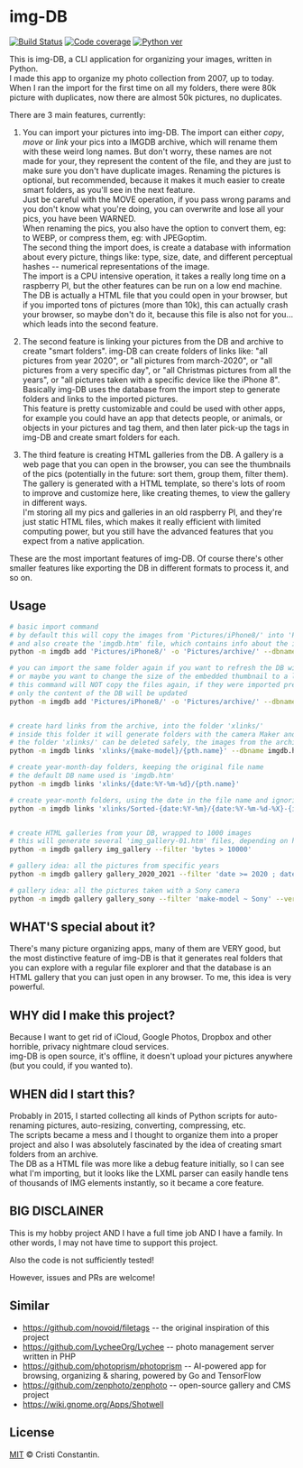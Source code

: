 # img-DB

  [![Build Status][build-image]][build-url]
  [![Code coverage][cover-image]][cover-url]
  [![Python ver][python-image]][python-url]

This is img-DB, a CLI application for organizing your images, written in Python.<br>
I made this app to organize my photo collection from 2007, up to today. When I ran the import for the first time on all my folders, there were 80k picture with duplicates, now there are almost 50k pictures, no duplicates.

There are 3 main features, currently:
1. You can import your pictures into img-DB. The import can either *copy*, *move* or *link* your pics into a IMGDB archive, which will rename them with these weird long names. But don't worry, these names are not made for your, they represent the content of the file, and they are just to make sure you don't have duplicate images. Renaming the pictures is optional, but recommended, because it makes it much easier to create smart folders, as you'll see in the next feature.<br>
Just be careful with the MOVE operation, if you pass wrong params and you don't know what you're doing, you can overwrite and lose all your pics, you have been WARNED.<br>
When renaming the pics, you also have the option to convert them, eg: to WEBP, or compress them, eg: with JPEGoptim.<br>
The second thing the import does, is create a database with information about every picture, things like: type, size, date, and different perceptual hashes -- numerical representations of the image.<br>
The import is a CPU intensive operation, it takes a really long time on a raspberry PI, but the other features can be run on a low end machine.<br>
The DB is actually a HTML file that you could open in your browser, but if you imported tons of pictures (more than 10k), this can actually crash your browser, so maybe don't do it, because this file is also not for you... which leads into the second feature.

2. The second feature is linking your pictures from the DB and archive to create "smart folders". img-DB can create folders of links like: "all pictures from year 2020", or "all pictures from march-2020", or "all pictures from a very specific day", or "all Christmas pictures from all the years", or "all pictures taken with a specific device like the iPhone 8". Basically img-DB uses the database from the import step to generate folders and links to the imported pictures.<br>
This feature is pretty customizable and could be used with other apps, for example you could have an app that detects people, or animals, or objects in your pictures and tag them, and then later pick-up the tags in img-DB and create smart folders for each.

3. The third feature is creating HTML galleries from the DB. A gallery is a web page that you can open in the browser, you can see the thumbnails of the pics (potentially in the future: sort them, group them, filter them).<br>
The gallery is generated with a HTML template, so there's lots of room to improve and customize here, like creating themes, to view the gallery in different ways.<br>
I'm storing all my pics and galleries in an old raspberry PI, and they're just static HTML files, which makes it really efficient with limited computing power, but you still have the advanced features that you expect from a native application.

These are the most important features of img-DB. Of course there's other smaller features like exporting the DB in different formats to process it, and so on.

## Usage

``` sh
# basic import command
# by default this will copy the images from 'Pictures/iPhone8/' into 'Pictures/archive/'
# and also create the 'imgdb.htm' file, which contains info about the imported pictures
python -m imgdb add 'Pictures/iPhone8/' -o 'Pictures/archive/' --dbname imgdb.htm

# you can import the same folder again if you want to refresh the DB with extra info,
# or maybe you want to change the size of the embedded thumbnail to a larger size
# this command will NOT copy the files again, if they were imported previously,
# only the content of the DB will be updated
python -m imgdb add 'Pictures/iPhone8/' -o 'Pictures/archive/' --dbname imgdb.htm --thumb-sz 256 --v-hashes 'dhash, bhash, rchash' --metadata 'shutter-speed, aperture, iso' --verbose


# create hard links from the archive, into the folder 'xlinks/'
# inside this folder it will generate folders with the camera Maker and Model from the EXIF of the photos
# the folder 'xlinks/' can be deleted safely, the images from the archive will not be lost
python -m imgdb links 'xlinks/{make-model}/{pth.name}' --dbname imgdb.htm --verbose

# create year-month-day folders, keeping the original file name
# the default DB name used is 'imgdb.htm'
python -m imgdb links 'xlinks/{date:%Y-%m-%d}/{pth.name}'

# create year-month folders, using the date in the file name and ignoring date older than 2000
python -m imgdb links 'xlinks/Sorted-{date:%Y-%m}/{date:%Y-%m-%d-%X}-{id:.6s}{pth.suffix}' --filter 'date > 2000' --verbose


# create HTML galleries from your DB, wrapped to 1000 images
# this will generate several 'img_gallery-01.htm' files, depending on how many pics you have
python -m imgdb gallery img_gallery --filter 'bytes > 10000'

# gallery idea: all the pictures from specific years
python -m imgdb gallery gallery_2020_2021 --filter 'date >= 2020 ; date <= 2021'

# gallery idea: all the pictures taken with a Sony camera
python -m imgdb gallery gallery_sony --filter 'make-model ~ Sony' --verbose
```

## WHAT'S special about it?
There's many picture organizing apps, many of them are VERY good, but the most distinctive feature of img-DB is that it generates real folders that you can explore with a regular file explorer and that the database is an HTML gallery that you can just open in any browser. To me, this idea is very powerful.

## WHY did I make this project?
Because I want to get rid of iCloud, Google Photos, Dropbox and other horrible, privacy nightmare cloud services.<br>
img-DB is open source, it's offline, it doesn't upload your pictures anywhere (but you could, if you wanted to).

## WHEN did I start this?
Probably in 2015, I started collecting all kinds of Python scripts for auto-renaming pictures, auto-resizing, converting, compressing, etc.<br>
The scripts became a mess and I thought to organize them into a proper project and also I was absolutely fascinated by the idea of creating smart folders from an archive.<br>
The DB as a HTML file was more like a debug feature initially, so I can see what I'm importing, but it looks like the LXML parser can easily handle tens of thousands of IMG elements instantly, so it became a core feature.

## BIG DISCLAINER
This is my hobby project AND I have a full time job AND I have a family. In other words, I may not have time to support this project.

Also the code is not sufficiently tested!

However, issues and PRs are welcome!

## Similar

- https://github.com/novoid/filetags -- the original inspiration of this project
- https://github.com/LycheeOrg/Lychee -- photo management server written in PHP
- https://github.com/photoprism/photoprism -- AI-powered app for browsing, organizing & sharing, powered by Go and TensorFlow
- https://github.com/zenphoto/zenphoto -- open-source gallery and CMS project
- https://wiki.gnome.org/Apps/Shotwell

## License

[MIT](LICENSE) © Cristi Constantin.


[build-image]: https://github.com/croqaz/img-db/workflows/Python/badge.svg
[build-url]: https://github.com/croqaz/img-db/actions
[cover-image]: https://codecov.io/gh/croqaz/img-db/branch/main/graph/badge.svg?token=PR0PO1R23K
[cover-url]: https://codecov.io/gh/croqaz/img-db
[python-image]: https://img.shields.io/badge/Python-3.9-blue.svg
[python-url]: https://python.org
